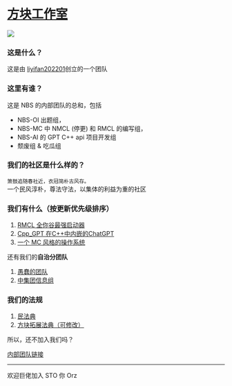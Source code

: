 # [方块工作室](https://github-liyifan202201.github.io/nbs/)

![](https://cdn.luogu.com.cn/upload/image_hosting/qnboiw5v.png)

### 这是什么？


这是由 [liyifan202201](https://www.luogu.com.cn/user/661094)创立的一个团队

### 这里有谁？
这是 NBS 的内部团队的总和，包括
- NBS-OI 出题组，
- NBS-MC 中 NMCL (停更) 和 RMCL 的编写组，
- NBS-AI 的 GPT C++ api 项目开发组
- 颓废组 & 吃瓜组

### 我们的社区是什么样的？
`箫鼓追随春社近，衣冠简朴古风存。`
\
一个民风淳朴，尊法守法，以集体的利益为重的社区

### 我们有什么（按更新优先级排序）
1. [RMCL    全你谷最强启动器](https://github.com/Github-liyifan202201/RMCL)
3. [Cpp_GPT 在C++中内嵌的ChatGPT](https://www.luogu.com.cn/paste/ji5ylkup)
4. [一个 MC 风格的操作系统](咕咕)

还有我们的**自治分团队**
1. [愚蠢的团队](https://www.luogu.com.cn/team/79904)
2. [中集团信息组](https://www.luogu.com.cn/team/63637)

### 我们的法规
1. [民法典](http://www.npc.gov.cn/c2/c30834/202006/t20200602_306457.html)
2. [方块拓展法典（可修改）](https://note.ms/nbsrule)

所以，还不加入我们吗？

[内部团队链接](https://www.luogu.com.cn/team/79310)

---
欢迎巨佬加入
STO 你 Orz
